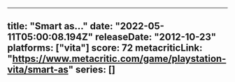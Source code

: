 
---
title: "Smart as..."
date: "2022-05-11T05:00:08.194Z"
releaseDate: "2012-10-23"
platforms: ["vita"]
score: 72
metacriticLink: "https://www.metacritic.com/game/playstation-vita/smart-as"
series: []
---

